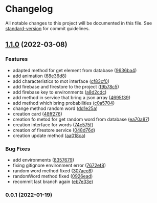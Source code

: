 # Changelog

All notable changes to this project will be documented in this file. See [standard-version](https://github.com/conventional-changelog/standard-version) for commit guidelines.

## [1.1.0](https://github.com/antoniomancera/apprendre/compare/v0.0.1...v1.1.0) (2022-03-08)


### Features

* adapted method for get element from database ([9636ba4](https://github.com/antoniomancera/apprendre/commit/9636ba41f3efa20d6806b61d88fb4a17582998d2))
* add animation ([68e36d8](https://github.com/antoniomancera/apprendre/commit/68e36d81cb0afa194d1f2f0f6d213607213218e8))
* add characteristics to mot interface ([cf83cf0](https://github.com/antoniomancera/apprendre/commit/cf83cf0afba694e28d0d0590a65c76c71f5431a7))
* add firebase and firestore to the project ([f9b78c5](https://github.com/antoniomancera/apprendre/commit/f9b78c59e304a894755ab8f2c0cdc8f1d215dc21))
* add firebase key to environments ([a8d2cdc](https://github.com/antoniomancera/apprendre/commit/a8d2cdc3b0bb1c2ef47349fbcce917572884fab3))
* add method in service that bring a json array ([4695f39](https://github.com/antoniomancera/apprendre/commit/4695f3974a066d8f37f954ab5d8102df6901bd73))
* add method which bring probabilities ([c0a5704](https://github.com/antoniomancera/apprendre/commit/c0a570434b8b88e5bc6945e55a7e860dba21ea8b))
* change method random word ([dd1e25a](https://github.com/antoniomancera/apprendre/commit/dd1e25adb3aa431f4f8ff4ff899480bdeb64b3d9))
* creation card ([48ff276](https://github.com/antoniomancera/apprendre/commit/48ff2769bc0de2832c16c99e16b94b3794250a83))
* creation fo metod for get random word from database ([ea70a87](https://github.com/antoniomancera/apprendre/commit/ea70a87a9e3318399e27b5f6f522674c6583a17b))
* creation interface for words ([74c575f](https://github.com/antoniomancera/apprendre/commit/74c575fed97d20f24d616d20b49453bf4f1cd32d))
* creation of firestore service ([048d76d](https://github.com/antoniomancera/apprendre/commit/048d76d5ceac6869af5b290a93d479fa20382530))
* creation update method ([aa018ca](https://github.com/antoniomancera/apprendre/commit/aa018ca8508d4abf42fe34fbee46168539ca71c4))


### Bug Fixes

* add environments ([8357679](https://github.com/antoniomancera/apprendre/commit/83576790f7cc53d32ace8c6949b869dc43af8f03))
* fixing gitignore environment error ([7672ef8](https://github.com/antoniomancera/apprendre/commit/7672ef8aa6bcc5469e3f97632ef4bdf3ba086008))
* random word method fixed ([307aee8](https://github.com/antoniomancera/apprendre/commit/307aee8ff7f9edc38f11bb320e7cadf7f94ca3ab))
* randomWord method fixed ([0926ead](https://github.com/antoniomancera/apprendre/commit/0926ead5431da674f53324c4d0283d0990b0c6fb))
* recommit last branch again ([eb7e33e](https://github.com/antoniomancera/apprendre/commit/eb7e33e563042d2d947e43c03842213e2ff1f96f))

### 0.0.1 (2022-01-19)
